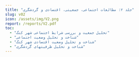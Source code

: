 ```yaml
---
title: "جلد ۲: مطالعات اجتماعی، جمعیتی، اقتصادی و گردشگری"
slug: v02
icon: /assets/img/V2.png
report: /reports/V2.pdf
toc:
  - "تحلیل جمعیت و بررسی شرایط اجتماعی شهر کنگ"
  - "شناخت و تحلیل وضعیت اجتماعی"
  - "شناخت و تحلیل وضعیت اقتصادی شهر کنگ"
  - "شناخت و تحلیل ظرفیتهای گردشگری"
---
```

